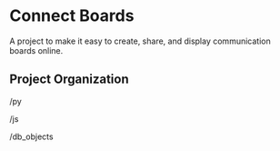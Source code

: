 # Connect Boards

A project to make it easy to create, share, and display communication boards online.

## Project Organization

/py

/js

/db_objects
